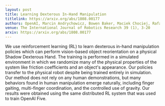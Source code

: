 ```yaml
---
layout: post
title: Learning Dexterous In-Hand Manipulation
titlelink: https://arxiv.org/abs/1808.00177
authors: OpenAI, Marcin Andrychowicz, Bowen Baker, Maciek Chociej, Rafal Jozefowicz, Bob McGrew, et. al.
venue: The International Journal of Robotics Research 39 (1), 3-20
arxiv: https://arxiv.org/abs/1808.00177
---
```


We use reinforcement learning (RL) to learn dexterous in-hand manipulation policies which can perform vision-based object reorientation on a physical Shadow Dexterous Hand. The training is performed in a simulated environment in which we randomize many of the physical properties of the system like friction coefficients and an object's appearance. Our policies transfer to the physical robot despite being trained entirely in simulation. Our method does not rely on any human demonstrations, but many behaviors found in human manipulation emerge naturally, including finger gaiting, multi-finger coordination, and the controlled use of gravity. Our results were obtained using the same distributed RL system that was used to train OpenAI Five.